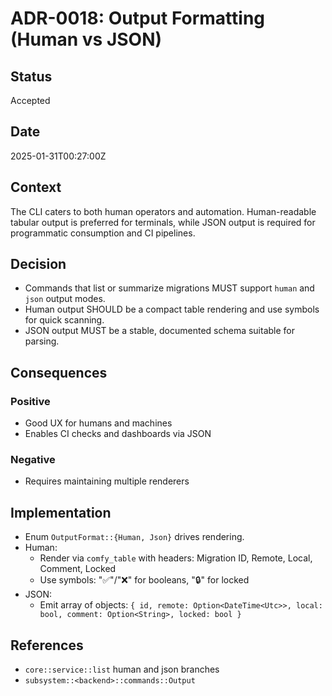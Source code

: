 # ADR-0018: Output Formatting (Human vs JSON)

## Status

Accepted

## Date

2025-01-31T00:27:00Z

## Context

The CLI caters to both human operators and automation. Human-readable tabular output is preferred for terminals, while JSON output is required for programmatic consumption and CI pipelines.

## Decision

- Commands that list or summarize migrations MUST support `human` and `json` output modes.
- Human output SHOULD be a compact table rendering and use symbols for quick scanning.
- JSON output MUST be a stable, documented schema suitable for parsing.

## Consequences

### Positive
- Good UX for humans and machines
- Enables CI checks and dashboards via JSON

### Negative
- Requires maintaining multiple renderers

## Implementation

- Enum `OutputFormat::{Human, Json}` drives rendering.
- Human:
  - Render via `comfy_table` with headers: Migration ID, Remote, Local, Comment, Locked
  - Use symbols: "✅"/"❌" for booleans, "🔒" for locked
- JSON:
  - Emit array of objects: `{ id, remote: Option<DateTime<Utc>>, local: bool, comment: Option<String>, locked: bool }`

## References

- `core::service::list` human and json branches
- `subsystem::<backend>::commands::Output`
